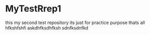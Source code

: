 # MyTestRrep1 
this my second test repository
its just for practice purpose
thats all
hfkshfshfi
askdhfksdhfksh
sdnfksdnfkd
